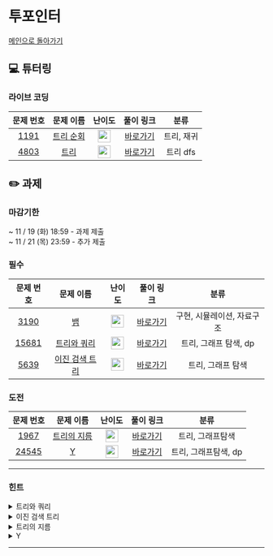 # 투포인터
[메인으로 돌아가기](https://github.com/Altu-Bitu-7/Notice) 
## 💻 튜터링 
### 라이브 코딩
| 문제 번호 | 문제 이름 | 난이도 | 풀이 링크 | 분류 |
| :-: | :-: | :-: | :-: | :-: |
| [1191](https://www.acmicpc.net/problem/1191) | [트리 순회](https://www.acmicpc.net/problem/1191) | <img height="25px" width="25px" src="https://static.solved.ac/tier_small/10.svg"/> | [바로가기](https://github.com/Altu-Bitu-7/Notice/blob/main/12_%ED%8A%B8%EB%A6%AC/%EB%9D%BC%EC%9D%B4%EB%B8%8C%EC%BD%94%EB%94%A9/1991.cpp) | 트리, 재귀 |
| [4803](https://www.acmicpc.net/problem/4803) | [트리](https://www.acmicpc.net/problem/4803) | <img height="25px" width="25px" src="https://static.solved.ac/tier_small/12.svg"/> | [바로가기](https://github.com/Altu-Bitu-7/Notice/blob/main/12_%ED%8A%B8%EB%A6%AC/%EB%9D%BC%EC%9D%B4%EB%B8%8C%EC%BD%94%EB%94%A9/4803.cpp) | 트리 dfs |

## ✏️ 과제 
### 마감기한
~ 11 / 19 (화) 18:59 - 과제 제출 </br>
~ 11 / 21 (목) 23:59 - 추가 제출 </br>
### 필수
| 문제 번호 | 문제 이름 | 난이도 | 풀이 링크 | 분류 |
| :-: | :-: | :-: | :-: | :-: |
| [3190](https://www.acmicpc.net/problem/3190) | [뱀](https://www.acmicpc.net/problem/3190) | <img height="25px" width="25px" src="https://static.solved.ac/tier_small/12.svg"/> | [바로가기]() | 구현, 시뮬레이션, 자료구조 |
| [15681](https://www.acmicpc.net/problem/15681) | [트리와 쿼리](https://www.acmicpc.net/problem/15681) | <img height="25px" width="25px" src="https://static.solved.ac/tier_small/11.svg"/> | [바로가기]() | 트리, 그래프 탐색, dp |
| [5639](https://www.acmicpc.net/problem/5639) | [이진 검색 트리](https://www.acmicpc.net/problem/5639) | <img height="25px" width="25px" src="https://static.solved.ac/tier_small/11.svg"/> | [바로가기]() | 트리, 그래프 탐색 |
### 도전
| 문제 번호 | 문제 이름 | 난이도 | 풀이 링크 | 분류 |
| :-: | :-: | :-: | :-: | :-: |
| [1967](https://www.acmicpc.net/problem/1967) | [트리의 지름](https://www.acmicpc.net/problem/1967) | <img height="25px" width="25px" src="https://static.solved.ac/tier_small/12.svg"/> | [바로가기]() | 트리, 그래프탐색 |
| [24545](https://www.acmicpc.net/problem/24545) | [Y](https://www.acmicpc.net/problem/24545) | <img height="25px" width="25px" src="https://static.solved.ac/tier_small/16.svg"/> | [바로가기]() | 트리, 그래프탐색, dp |
---
 ### 힌트
<details><summary>트리와 쿼리</summary><div markdown="1">&nbsp;&nbsp;&nbsp;&nbsp;모든 정점을 각각 루트로 하는 서브트리에서의 정점의 수를 빠르게 구해 둘 방법이 무엇일까요? 앞서 배운 알고리즘을 떠올려보세요!</div></details>
<details><summary>이진 검색 트리</summary><div markdown="1">&nbsp;&nbsp;&nbsp;&nbsp;전위 순회한 결과를 루트와 왼쪽 오른쪽으로 나눠보고 후위 순회의 순서를 떠올려보세요!</div></details>
<details><summary>트리의 지름</summary><div markdown="1">&nbsp;&nbsp;&nbsp;&nbsp;지름을 이루는 노드의 특징은 무엇일까요?</div></details>
<details><summary>Y</summary><div markdown="1">&nbsp;&nbsp;&nbsp;&nbsp;사용할 수 있는 정점의 종류를 고려해서 트리의 모양을 추측해보세요! 어떤 정점을 기준으로 생각하면 될까요? 또 N이 생각보다 큰 것 같아요!</div></details>

---
